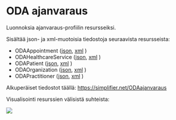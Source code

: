 
# ODA ajanvaraus

Luonnoksia ajanvaraus-profiilin resursseiksi.

Sisältää json- ja xml-muotoisia tiedostoja seuraavista resursseista:

* ODAAppointment ([json](Appointment/ODAAppointment.json), [xml](Appointment/ODAAppointment.xml) )
* ODAHealthcareService  ([json](Appointment/ODAHealthcareService.json), [xml](Appointment/ODAHealthcareService.xml) )
* ODAPatient  ([json](Appointment/ODAPatient.json), [xml](Appointment/ODAPatient.xml) )
* ODAOrganization  ([json](Appointment/ODAOrganization.json), [xml](Appointment/ODAOrganization.xml) )
* ODAPractitioner  ([json](Appointment/ODAPractitioner.json), [xml](Appointment/ODAPractitioner.xml) )

Alkuperäiset tiedostot täällä:
https://simplifier.net/ODAajanvaraus

Visualisointi resurssien välisistä suhteista:

![](http://www.plantuml.com/plantuml/proxy?src=https://raw.githubusercontent.com/omahoito/rfc/master/PLANTUML_Diagrams/ODA_ajanvaraus.plantuml?3) <!--- This generates a picture based on Resource.pantuml. To change the counter in the url above, i.e. deployment.md?13 -> deployment.md?14 --->
